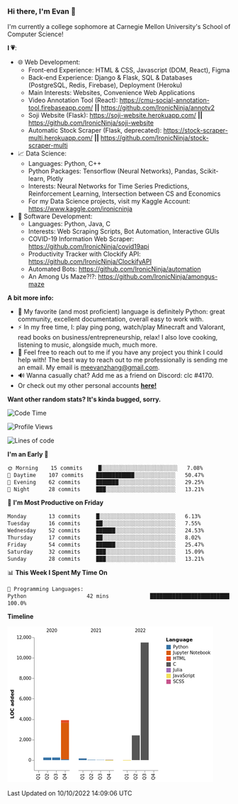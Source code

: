 ### Hi there, I'm Evan 👋

I'm currently a college sophomore at Carnegie Mellon University's School of Computer Science!

**I 💗**:
  - 🌐 Web Development: 
    - Front-end Experience: HTML & CSS, Javascript (DOM, React), Figma
    - Back-end Experience: Django & Flask, SQL & Databases (PostgreSQL, Redis, Firebase), Deployment (Heroku)
    - Main Interests: Websites, Convenience Web Applications
    - Video Annotation Tool (React): https://cmu-social-annotation-tool.firebaseapp.com/ **||** https://github.com/IronicNinja/annotv2
    - Soji Website (Flask): https://soji-website.herokuapp.com/ **||** https://github.com/IronicNinja/soji-website
    - Automatic Stock Scraper (Flask, deprecated): https://stock-scraper-multi.herokuapp.com/ **||** https://github.com/IronicNinja/stock-scraper-multi
  - 📈 Data Science: 
    - Languages: Python, C++
    - Python Packages: Tensorflow (Neural Networks), Pandas, Scikit-learn, Plotly
    - Interests: Neural Networks for Time Series Predictions, Reinforcement Learning, Intersection between CS and Economics
    - For my Data Science projects, visit my Kaggle Account: https://www.kaggle.com/ironicninja
  - 🤖 Software Development: 
    - Languages: Python, Java, C
    - Interests: Web Scraping Scripts, Bot Automation, Interactive GUIs
    - COVID-19 Information Web Scraper: https://github.com/IronicNinja/covid19api
    - Productivity Tracker with Clockify API: https://github.com/IronicNinja/ClockifyAPI
    - Automated Bots: https://github.com/IronicNinja/automation
    - An Among Us Maze?!?: https://github.com/IronicNinja/amongus-maze
  
**A bit more info:**
- 🐍 My favorite (and most proficient) language is definitely Python: great community, excellent documentation, overall easy to work with.
- ⚡ In my free time, I: play ping pong, watch/play Minecraft and Valorant, read books on business/entrepreneurship, relax! I also love cooking, listening to music, alongside much, much more.
- 👯 Feel free to reach out to me if you have any project you think I could help with! The best way to reach out to me professionally is sending me an email. My email is meevanzhang@gmail.com.
- 🔊 Wanna casually chat? Add me as a friend on Discord: clc #4170.
- Or check out my other personal accounts <a href="https://linktr.ee/IronicNinja"><b>here!</b></a>

**Want other random stats? It's kinda bugged, sorry.**
<!--START_SECTION:waka-->
![Code Time](http://img.shields.io/badge/Code%20Time-552%20hrs%2035%20mins-blue)

![Profile Views](http://img.shields.io/badge/Profile%20Views-4-blue)

![Lines of code](https://img.shields.io/badge/From%20Hello%20World%20I%27ve%20Written-18%20Thousand%20lines%20of%20code-blue)

**I'm an Early 🐤** 

```text
🌞 Morning    15 commits     █░░░░░░░░░░░░░░░░░░░░░░░░   7.08% 
🌆 Daytime    107 commits    ████████████░░░░░░░░░░░░░   50.47% 
🌃 Evening    62 commits     ███████░░░░░░░░░░░░░░░░░░   29.25% 
🌙 Night      28 commits     ███░░░░░░░░░░░░░░░░░░░░░░   13.21%

```
📅 **I'm Most Productive on Friday** 

```text
Monday       13 commits     █░░░░░░░░░░░░░░░░░░░░░░░░   6.13% 
Tuesday      16 commits     ██░░░░░░░░░░░░░░░░░░░░░░░   7.55% 
Wednesday    52 commits     ██████░░░░░░░░░░░░░░░░░░░   24.53% 
Thursday     17 commits     ██░░░░░░░░░░░░░░░░░░░░░░░   8.02% 
Friday       54 commits     ██████░░░░░░░░░░░░░░░░░░░   25.47% 
Saturday     32 commits     ███░░░░░░░░░░░░░░░░░░░░░░   15.09% 
Sunday       28 commits     ███░░░░░░░░░░░░░░░░░░░░░░   13.21%

```


📊 **This Week I Spent My Time On** 

```text
💬 Programming Languages: 
Python                   42 mins             █████████████████████████   100.0%

```

**Timeline**

![Chart not found](https://raw.githubusercontent.com/IronicNinja/IronicNinja/main/charts/bar_graph.png) 


 Last Updated on 10/10/2022 14:09:06 UTC
<!--END_SECTION:waka-->
